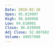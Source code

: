 ```yaml
---
Date: 2016-02-16
Open: 95.019997
High: 96.849998
Low: 94.610001
Close: 96.639999
Adj Close: 92.807602
Volume: 49057900
---
```

